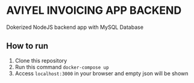 # AVIYEL INVOICING APP BACKEND

Dokerized NodeJS backend app with MySQL Database

<h2>How to run</h2>
<ol>
	<li>Clone this repository</li>
	<li>
		Run this command <code>docker-compose up</code>
	</li>
	<li>
		Access <code>localhost:3000</code> in your browser and empty json will be shown
	</li>
</ol>
